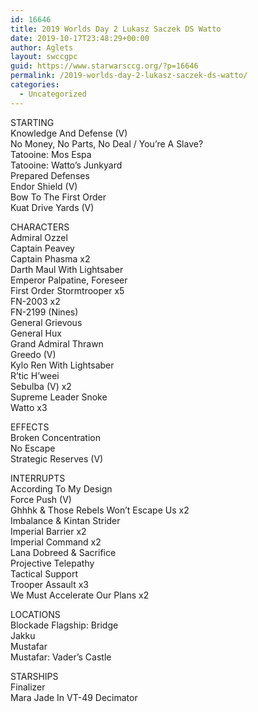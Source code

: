 ```yaml
---
id: 16646
title: 2019 Worlds Day 2 Lukasz Saczek DS Watto
date: 2019-10-17T23:48:29+00:00
author: Aglets
layout: swccgpc
guid: https://www.starwarsccg.org/?p=16646
permalink: /2019-worlds-day-2-lukasz-saczek-ds-watto/
categories:
  - Uncategorized
---
```

STARTING  
Knowledge And Defense (V)  
No Money, No Parts, No Deal / You&#8217;re A Slave?  
Tatooine: Mos Espa  
Tatooine: Watto&#8217;s Junkyard  
Prepared Defenses  
Endor Shield (V)  
Bow To The First Order  
Kuat Drive Yards (V)

CHARACTERS  
Admiral Ozzel  
Captain Peavey  
Captain Phasma x2  
Darth Maul With Lightsaber  
Emperor Palpatine, Foreseer  
First Order Stormtrooper x5  
FN-2003 x2  
FN-2199 (Nines)  
General Grievous  
General Hux  
Grand Admiral Thrawn  
Greedo (V)  
Kylo Ren With Lightsaber  
R&#8217;tic H&#8217;weei  
Sebulba (V) x2  
Supreme Leader Snoke  
Watto x3

EFFECTS  
Broken Concentration  
No Escape  
Strategic Reserves (V)

INTERRUPTS  
According To My Design  
Force Push (V)  
Ghhhk & Those Rebels Won&#8217;t Escape Us x2  
Imbalance & Kintan Strider  
Imperial Barrier x2  
Imperial Command x2  
Lana Dobreed & Sacrifice  
Projective Telepathy  
Tactical Support  
Trooper Assault x3  
We Must Accelerate Our Plans x2

LOCATIONS  
Blockade Flagship: Bridge  
Jakku  
Mustafar  
Mustafar: Vader&#8217;s Castle

STARSHIPS  
Finalizer  
Mara Jade In VT-49 Decimator